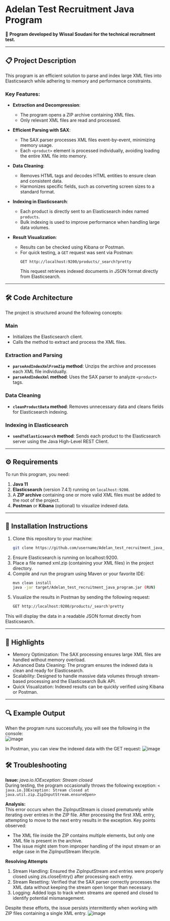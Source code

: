 # Adelan Test Recruitment Java Program
🚀 **Program developed by Wissal Soudani for the technical recruitment test.**

---

## 📋 Project Description
This program is an efficient solution to parse and index large XML files into Elasticsearch while adhering to memory and performance constraints.

### Key Features:
- **Extraction and Decompression**:
  - The program opens a ZIP archive containing XML files.
  - Only relevant XML files are read and processed.
  
- **Efficient Parsing with SAX**:
  - The SAX parser processes XML files event-by-event, minimizing memory usage.
  - Each `<product>` element is processed individually, avoiding loading the entire XML file into memory.
  
- **Data Cleaning**:
  - Removes HTML tags and decodes HTML entities to ensure clean and consistent data.
  - Harmonizes specific fields, such as converting screen sizes to a standard format.
  
- **Indexing in Elasticsearch**:
  - Each product is directly sent to an Elasticsearch index named `products`.
  - Bulk indexing is used to improve performance when handling large data volumes.

- **Result Visualization**:
  - Results can be checked using Kibana or Postman.
  - For quick testing, a `GET` request was sent via Postman:
    ```http
    GET http://localhost:9200/products/_search?pretty
    ```
    This request retrieves indexed documents in JSON format directly from Elasticsearch.

---

## 🛠️ Code Architecture
The project is structured around the following concepts:

### **Main**
- Initializes the Elasticsearch client.
- Calls the method to extract and process the XML files.

### **Extraction and Parsing**
- **`parseAndIndexXmlFromZip` method**: Unzips the archive and processes each XML file individually.
- **`parseAndIndexXml` method**: Uses the SAX parser to analyze `<product>` tags.

### **Data Cleaning**
- **`cleanProductData` method**: Removes unnecessary data and cleans fields for Elasticsearch indexing.

### **Indexing in Elasticsearch**
- **`sendToElasticsearch` method**: Sends each product to the Elasticsearch server using the Java High-Level REST Client.

---

## ⚙️ Requirements
To run this program, you need:
1. **Java 11**  
2. **Elasticsearch** (version 7.4.1) running on `localhost:9200`.  
3. A **ZIP archive** containing one or more valid XML files must be added to the root of the project.  
4. **Postman** or **Kibana** (optional) to visualize indexed data.

---

## 🚀 Installation Instructions
1. Clone this repository to your machine:
   ```bash
   git clone https://github.com/username/Adelan_test_recruitment_java_program.git
2. Ensure Elasticsearch is running on localhost:9200.
3. Place a file named xml.zip (containing your XML files) in the project directory.
4. Compile and run the program using Maven or your favorite IDE:
   ```bash
   mvn clean install
   java -jar target/Adelan_test_recruitment_java_program.jar (RUN)
5. Visualize the results in Postman by sending the following request:
   ```bash
   GET http://localhost:9200/products/_search?pretty
This will display the data in a readable JSON format directly from Elasticsearch.

---

## 🧹 Highlights
- Memory Optimization: The SAX processing ensures large XML files are handled without memory overload.
- Advanced Data Cleaning: The program ensures the indexed data is clean and ready for Elasticsearch.
- Scalability: Designed to handle massive data volumes through stream-based processing and the Elasticsearch Bulk API.
- Quick Visualization: Indexed results can be quickly verified using Kibana or Postman.

---

## 🔍 Example Output
When the program runs successfully, you will see the following in the console: <br/>
![image](https://github.com/user-attachments/assets/2d742bea-3a83-4a12-b459-8a915e443b68)

In Postman, you can view the indexed data with the GET request:
![image](https://github.com/user-attachments/assets/5b4d89e8-6d31-4582-86bd-4f719897680c)

## 🛠 Troubleshooting
**Issue:**    *java.io.IOException: Stream closed*  <br/>
During testing, the program occasionally throws the following exception:
 `< java.io.IOException: Stream closed
  at java.util.zip.ZipInputStream.ensureOpen>`

**Analysis:**   <br/>
This error occurs when the ZipInputStream is closed prematurely while iterating over entries in the ZIP file. After processing the first XML entry, attempting to move to the next entry results in the exception.
Key points observed:
  - The XML file inside the ZIP contains multiple <product> elements, but only one XML file is 
    present in the archive.
- The issue might stem from improper handling of the input stream or an edge case in the ZipInputStream lifecycle.

**Resolving Attempts**
1. Stream Handling: Ensured the ZipInputStream and entries were properly closed using zis.closeEntry() after processing each entry.
2. Stream Resetting: Verified that the SAX parser correctly processes the XML data without keeping the stream open longer than necessary.
3. Logging: Added logs to track when streams are opened and closed to identify potential mismanagement.

Despite these efforts, the issue persists intermittently when working with ZIP files containing a single XML entry.
![image](https://github.com/user-attachments/assets/a9270265-c51d-4dbb-a464-0204d8695967)
